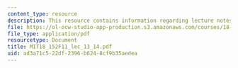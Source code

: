```yaml
---
content_type: resource
description: This resource contains information regarding lecture notes.
file: https://ol-ocw-studio-app-production.s3.amazonaws.com/courses/18-152-introduction-to-partial-differential-equations-fall-2011/ad3a71c522df2396b6248cf9b35aedea_MIT18_152F11_lec_13_14.pdf
file_type: application/pdf
resourcetype: Document
title: MIT18_152F11_lec_13_14.pdf
uid: ad3a71c5-22df-2396-b624-8cf9b35aedea
---
```

